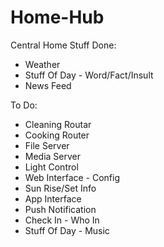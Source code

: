 Home-Hub
========

Central Home Stuff
Done:
- Weather
- Stuff Of Day - Word/Fact/Insult
- News Feed

To Do:
- Cleaning Routar
- Cooking Router
- File Server
- Media Server
- Light Control
- Web Interface - Config
- Sun Rise/Set Info
- App Interface
- Push Notification
- Check In - Who In
- Stuff Of Day - Music
